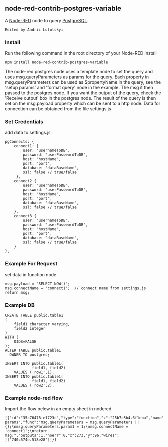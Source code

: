 ## node-red-contrib-postgres-variable

A [Node-RED](http://nodered.org) node to query [PostgreSQL](http://www.postgresql.org/).

    Edited by Andrii Lototskyi

### Install

Run the following command in the root directory of your Node-RED install

    npm install node-red-contrib-postgres-variable

 The node-red postgres node uses a template node to set the query and uses msg.queryParameters as params for the query.
 Each property in msg.queryParameters can be used as $propertyName in the query, see the 'setup params' and 'format query' node in the example.
 The msg it then passed to the postgres node.
 If you want the output of the query, check the 'Receive output' box in the postgres node.
 The result of the query is then set on the msg.payload property which can be sent to a http node.
 Data for connection can be obtained from the file settings.js

### Set Credentials

   add data to settings.js

    pgConnects: {
        connect1: {
            user: "usernameToDB",
            password: "userPasswordToDB",
            host: "hostName",
            port: "port",
            database: "dataBaseName",
            ssl: false // true/false
         },
        connect2 {
            user: "usernameToDB",
            password: "userPasswordToDB",
            host: "hostName",
            port: "port",
            database: "dataBaseName",
            ssl: false // true/false
        },
        connect3 {
            user: "usernameToDB",
            password: "userPasswordToDB",
            host: "hostName",
            port: "port",
            database: "dataBaseName",
            ssl: false // true/false
        }
    },


### Example For Request

   set data in function node

    msg.payload = "SELECT NOW()";
    msg.connectName = 'connect1';  // connect name from settings.js
    return msg;

### Example DB

    CREATE TABLE public.table1
    (
        field1 character varying,
        field2 integer
    )
    WITH (
        OIDS=FALSE
    );
    ALTER TABLE public.table1
      OWNER TO postgres;

    INSERT INTO public.table1(
                field1, field2)
        VALUES ('row1',1);
    INSERT INTO public.table1(
                field1, field2)
        VALUES ('row2',2);

### Example node-red flow

Import the flow below in an empty sheet in nodered

    [{"id":"35c76478.e1723c","type":"function","z":"25b7c5b4.6f1eba","name":"setup params","func":"msg.queryParameters = msg.queryParameters || {};\nmsg.queryParameters.param1 = 1;\nmsg.connectName = 'connect1';\nreturn msg;","outputs":1,"noerr":0,"x":273,"y":96,"wires":[["740c574e.518e28"]]}]
